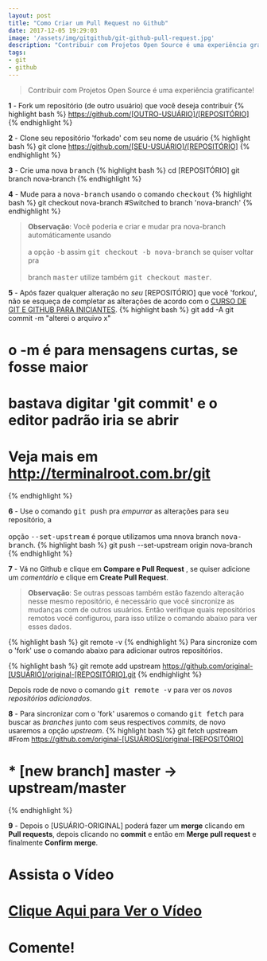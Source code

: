 ```yaml
---
layout: post
title: "Como Criar um Pull Request no Github"
date: 2017-12-05 19:29:03
image: '/assets/img/gitgithub/git-github-pull-request.jpg'
description: "Contribuir com Projetos Open Source é uma experiência gratificante!"
tags:
- git
- github
---
```


> Contribuir com Projetos Open Source é uma experiência gratificante!

__1__ - Fork um repositório (de outro usuário) que você deseja contribuir
{% highlight bash %}
https://github.com/[OUTRO-USUÁRIO]/[REPOSITÓRIO]
{% endhighlight %}

__2__ - Clone seu repositório 'forkado' com seu nome de usuário
{% highlight bash %}
git clone https://github.com/[SEU-USUÁRIO]/[REPOSITÓRIO]
{% endhighlight %}

__3__ - Crie uma nova <kbd>branch</kbd>
{% highlight bash %}
cd [REPOSITÓRIO]
git branch nova-branch
{% endhighlight %}

__4__ - Mude para a <kbd>nova-branch</kbd> usando o comando <kbd>checkout</kbd>
{% highlight bash %}
git checkout nova-branch
#Switched to branch 'nova-branch'
{% endhighlight %}

> __Observação__: Você poderia e criar e mudar pra nova-branch automáticamente usando <br><br>
a opção <kbd>-b</kbd> assim <kbd>git checkout -b nova-branch</kbd> se quiser voltar pra 
<br><br>branch <kbd>master</kbd> utilize também <kbd>git checkout master</kbd>.

__5__ - Após fazer qualquer alteração no _seu_ [REPOSITÓRIO] que você 'forkou', não se esqueça de completar as alterações de acordo com o [CURSO DE GIT E GITHUB PARA INICIANTES](http://terminalroot.com.br/git).
{% highlight bash %}
git add -A
git commit -m "alterei o arquivo x"
# o -m é para mensagens curtas, se fosse maior
# bastava digitar 'git commit' e o editor padrão iria se abrir
# Veja mais em http://terminalroot.com.br/git
{% endhighlight %}

__6__ - Use o comando <kbd>git push</kbd> pra _empurrar_ as alterações para seu repositório, a<br><br> opção <kbd>--set-upstream</kbd> é porque utilizamos uma nnova branch <kbd>nova-branch</kbd>.
{% highlight bash %}
git push --set-upstream origin nova-branch
{% endhighlight %}

__7__ - Vá no Github e clique em __Compare e Pull Request__ , se quiser adicione um _comentário_ e clique em __Create Pull Request__.


> __Observação__: Se outras pessoas também estão fazendo alteração nesse mesmo repositório, é necessário que você sincronize as mudanças com de outros usuários. Então verifique quais repositórios remotos você configurou, para isso utilize o comando abaixo para ver esses dados.

{% highlight bash %}
git remote -v
{% endhighlight %}
Para sincronize com o 'fork' use o comando abaixo para adicionar outros repositórios.

{% highlight bash %}
git remote add upstream https://github.com/original-[USUÁRIO]/original-[REPOSITÓRIO].git
{% endhighlight %}

Depois rode de novo o comando <kbd>git remote -v</kbd> para ver os _novos repositórios adicionados_.

__8__ - Para sincronizar com o 'fork' usaremos o comando <kbd>git fetch</kbd> para buscar as _branches_ junto com seus respectivos _commits_, de novo usaremos a opção _upstream_.
{% highlight bash %}
git fetch upstream
#From https://github.com/original-[USUÁRIOS]/original-[REPOSITÓRIO]
# * [new branch]      master     -> upstream/master
{% endhighlight %}

__9__ - Depois o [USUÁRIO-ORIGINAL] poderá fazer um __merge__ clicando em __Pull requests__, depois clicando no __commit__ e então em __Merge pull request__ e finalmente __Confirm merge__.

# Assista o Vídeo

# [Clique Aqui para Ver o Vídeo](https://www.youtube.com/watch?v=dSUT0Y7suPI)


# Comente!

<script async src="https://pagead2.googlesyndication.com/pagead/js/adsbygoogle.js"></script>

<!-- Informat -->
<ins class="adsbygoogle"
 style="display:block"
 data-ad-client="ca-pub-2838251107855362"
 data-ad-slot="2327980059"
 data-ad-format="auto"
 data-full-width-responsive="true"></ins>

<script>
(adsbygoogle = window.adsbygoogle || []).push({});
</script>

